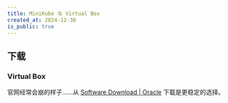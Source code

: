```yaml
---
title: MiniKube 与 Virtual Box
created_at: 2024-12-30
is_public: true
---
```


## 下载

### Virtual Box

官网经常会崩的样子……从 [Software Download | Oracle](https://download.virtualbox.org/virtualbox) 下载是更稳定的选择。
